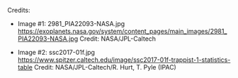 Credits:

- Image #1: 2981_PIA22093-NASA.jpg https://exoplanets.nasa.gov/system/content_pages/main_images/2981_PIA22093-NASA.jpg Credit: NASA/JPL-Caltech

- Image #2: ssc2017-01f.jpg https://www.spitzer.caltech.edu/image/ssc2017-01f-trappist-1-statistics-table Credit: NASA/JPL-Caltech/R. Hurt, T. Pyle (IPAC)